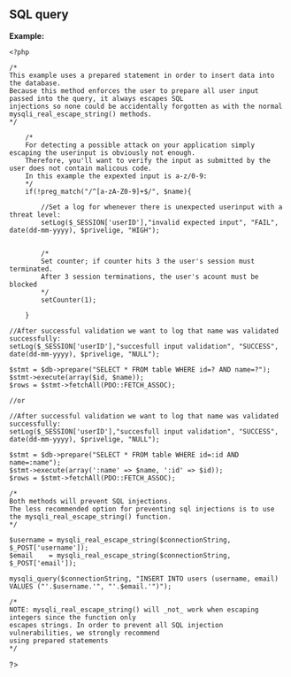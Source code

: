 
SQL query
-------

**Example:**



    <?php

	/*
	This example uses a prepared statement in order to insert data into the database.
	Because this method enforces the user to prepare all user input  passed into the query, it always escapes SQL 
	injections so none could be accidentally forgotten as with the normal mysqli_real_escape_string() methods.
	*/
	
		/*
		For detecting a possible attack on your application simply escaping the userinput is obviously not enough.
		Therefore, you'll want to verify the input as submitted by the user does not contain malicous code.
		In this example the expexted input is a-z/0-9:
		*/
     	if(!preg_match("/^[a-zA-Z0-9]+$/", $name){
     		
			//Set a log for whenever there is unexpected userinput with a threat level:
			setLog($_SESSION['userID'],"invalid expected input", "FAIL", date(dd-mm-yyyy), $privelige, "HIGH");


     		/*
			Set counter; if counter hits 3 the user's session must terminated.
			After 3 session terminations, the user's acount must be blocked
			*/
			setCounter(1);
			
     	}

	//After successful validation we want to log that name was validated successfully:
	setLog($_SESSION['userID'],"succesfull input validation", "SUCCESS", date(dd-mm-yyyy), $privelige, "NULL");
	
	$stmt = $db->prepare("SELECT * FROM table WHERE id=? AND name=?");
	$stmt->execute(array($id, $name));
	$rows = $stmt->fetchAll(PDO::FETCH_ASSOC);
	
	//or		

	//After successful validation we want to log that name was validated successfully:
	setLog($_SESSION['userID'],"succesfull input validation", "SUCCESS", date(dd-mm-yyyy), $privelige, "NULL");
	
	$stmt = $db->prepare("SELECT * FROM table WHERE id=:id AND name=:name");
	$stmt->execute(array(':name' => $name, ':id' => $id));
	$rows = $stmt->fetchAll(PDO::FETCH_ASSOC);
	
	/*
	Both methods will prevent SQL injections.
	The less recommended option for preventing sql injections is to use the mysqli_real_escape_string() function.
	*/

	$username = mysqli_real_escape_string($connectionString, $_POST['username']);
	$email    = mysqli_real_escape_string($connectionString, $_POST['email']);

	mysqli_query($connectionString, "INSERT INTO users (username, email) VALUES ("'.$username.'", "'.$email.'")");

	/*
	NOTE: mysqli_real_escape_string() will _not_ work when escaping integers since the function only
	escapes strings. In order to prevent all SQL injection vulnerabilities, we strongly recommend 
	using prepared statements
	*/
	
   ?>



	
